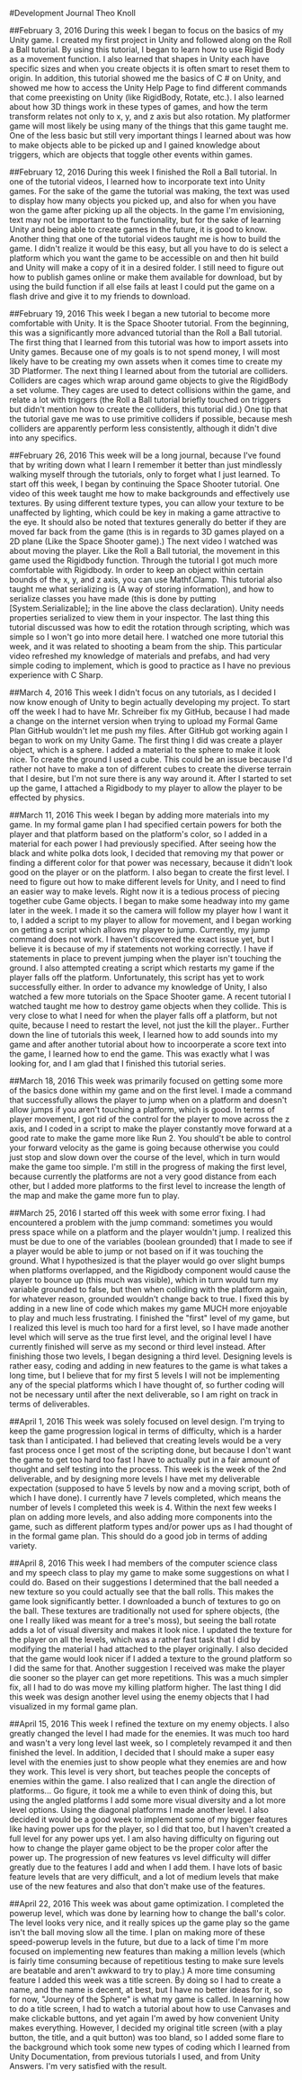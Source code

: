 #Development Journal
Theo Knoll

##February 3, 2016
During this week I began to focus on the basics of my Unity game. I created my first project in Unity and followed along on the Roll a Ball tutorial. By using this tutorial, I began to learn how to use Rigid Body as a movement function. I also learned that shapes in Unity each have specific sizes and when you create objects it is often smart to reset them to origin. In addition, this tutorial showed me the basics of C # on Unity, and showed me how to access the Unity Help Page to find different commands that come preexisting on Unity (like RigidBody, Rotate, etc.). I also learned about how 3D things work in these types of games, and how the term transform relates not only to x, y, and z axis but also rotation. My platformer game will most likely be using many of the things that this game taught me. One of the less basic but still very important things I learned about was how to make objects able to be picked up and I gained knowledge about triggers, which are objects that toggle other events within games.

##February 12, 2016
During this week I finished the Roll a Ball tutorial. In one of the tutorial videos, I learned how to incorporate text into Unity games. For the sake of the game the tutorial was making, the text was used to display how many objects you picked up, and also for when you have won the game after picking up all the objects. In the game I'm envisioning, text may not be important to the functionality, but for the sake of learning Unity and being able to create games in the future, it is good to know. Another thing that one of the tutorial videos taught me is how to build the game. I didn't realize it would be this easy, but all you have to do is select a platform which you want the game to be accessible on and then hit build and Unity will make a copy of it in a desired folder. I still need to figure out how to publish games online or make them available for download, but by using the build function if all else fails at least I could put the game on a flash drive and give it to my friends to download.

##February 19, 2016
This week I began a new tutorial to become more comfortable with Unity. It is the Space Shooter tutorial. From the beginning, this was a significantly more advanced tutorial than the Roll a Ball tutorial. The first thing that I learned from this tutorial was how to import assets into Unity games. Because one of my goals is to not spend money, I will most likely have to be creating my own assets when it comes time to create my 3D Platformer. The next thing I learned about from the tutorial are colliders. Colliders are cages which wrap around game objects to give the RigidBody a set volume. They cages are used to detect collisions within the game, and relate a lot with triggers (the Roll a Ball tutorial briefly touched on triggers but didn't mention how to create the colliders, this tutorial did.) One tip that the tutorial gave me was to use primitive colliders if possible, because mesh colliders are apparently perform less consistently, although it didn't dive into any specifics.

##February 26, 2016
This week will be a long journal, because I've found that by writing down what I learn I remember it better than just mindlessly walking myself through the tutorials, only to forget what I just learned. To start off this week, I began by continuing the Space Shooter tutorial. One video of this week taught me how to make backgrounds and effectively use textures. By using different texture types, you can allow your texture to be unaffected by lighting, which could be key in making a game attractive to the eye. It should also be noted that textures generally do better if they are moved far back from the game (this is in regards to 3D games played on a 2D plane (Like the Space Shooter game).) The next video I watched was about moving the player. Like the Roll a Ball tutorial, the movement in this game used the Rigidbody function. Through the tutorial I got much more comfortable with Rigidbody. In order to keep an object within certain bounds of the x, y, and z axis, you can use Mathf.Clamp. This tutorial also taught me what serializing is  (A way of storing information), and how to serialize classes you have made (this is done by putting [System.Serializable]; in the line above the class declaration). Unity needs properties serialized to view them in your inspector. The last thing this tutorial discussed was how to edit the rotation through scripting, which was simple so I won't go into more detail here. I watched one more tutorial this week, and it was related to shooting a beam from the ship. This particular video refreshed my knowledge of materials and prefabs, and had very simple coding to implement, which is good to practice as I have no previous experience with C Sharp.

##March 4, 2016
This week I didn't focus on any tutorials, as I decided I now know enough of Unity to begin actually developing my project. To start off the week I had to have Mr. Schreiber fix my GitHub, because I had made a change on the internet version when trying to upload my Formal Game Plan GitHub wouldn't let me push my files. After GitHub got working again I began to work on my Unity Game. The first thing I did was create a player object, which is a sphere. I added a material to the sphere to make it look nice. To create the ground I used a cube. This could be an issue because I'd rather not have to make a ton of different cubes to create the diverse terrain that I desire, but I'm not sure there is any way around it. After I started to set up the game, I attached a Rigidbody to my player to allow the player to be effected by physics.

##March 11, 2016
This week I began by adding more materials into my game. In my formal game plan I had specified certain powers for both the player and that platform based on the platform's color, so I added in a material for each power I had previously specified. After seeing how the black and white polka dots look, I decided that removing my that power or finding a different color for that power was necessary, because it didn't look good on the player or on the platform. I also began to create the first level. I need to figure out how to make different levels for Unity, and I need to find an easier way to make levels. Right now it is a tedious process of piecing together cube Game objects. I began to make some headway into my game later in the week. I made it so the camera will follow my player how I want it to, I added a script to my player to allow for movement, and I began working on getting a script which allows my player to jump. Currently, my jump command does not work. I haven't discovered the exact issue yet, but I believe it is because of my if statements not working correctly. I have if statements in place to prevent jumping when the player isn't touching the ground. I also attempted creating a script which restarts my game if the player falls off the platform. Unfortunately, this script has yet to work successfully either. In order to advance my knowledge of Unity, I also watched a few more tutorials on the Space Shooter game. A recent tutorial I watched taught me how to destroy game objects when they collide. This is very close to what I need for when the player falls off a platform, but not quite, because I need to restart the level, not just the kill the player.. Further down the line of tutorials this week, I learned how to add sounds into my game and after another tutorial about how to incoorperate a score text into the game, I learned how to end the game. This was exactly what I was looking for, and I am glad that I finished this tutorial series.

##March 18, 2016
This week was primarily focused on getting some more of the basics done within my game and on the first level. I made a command that successfully allows the player to jump when on a platform and doesn't allow jumps if you aren't touching a platform, which is good. In terms of player movement, I got rid of the control for the player to move across the z axis, and I coded in a script to make the player constantly move forward at a good rate to make the game more like Run 2. You should't be able to control your forward velocity as the game is going because otherwise you could just stop and slow down over the course of the level, which in turn would make the game too simple. I'm still in the progress of making the first level, because currently the platforms are not a very good distance from each other, but I added more platforms to the first level to increase the length of the map and make the game more fun to play.

##March 25, 2016
I started off this week with some error fixing. I had encountered a problem with the jump command: sometimes you would press space while on a platform and the player wouldn't jump. I realized this must be due to one of the variables (boolean grounded) that I made to see if a player would be able to jump or not based on if it was touching the ground. What I hypothesized is that the player would go over slight bumps when platforms overlapped, and the Rigidbody component would cause the player to bounce up (this much was visible), which in turn would turn my variable grounded to false, but then when colliding with the platform again, for whatever reason, grounded wouldn't change back to true. I fixed this by adding in a new line of code which makes my game MUCH more enjoyable to play and much less frustrating. I finished the "first" level of my game, but I realized this level is much too hard for a first level, so I have made another level which will serve as the true first level, and the original level I have currently finished will serve as my second or third level instead. After finishing those two levels, I began designing a third level. Designing levels is rather easy, coding and adding in new features to the game is what takes a long time, but I believe that for my first 5 levels I will not be implementing any of the special platforms which I have thought of, so further coding will not be necessary until after the next deliverable, so I am right on track in terms of deliverables.

##April 1, 2016
This week was solely focused on level design. I'm trying to keep the game progression logical in terms of difficulty, which is a harder task than I anticipated. I had believed that creating levels would be a very fast process once I get most of the scripting done, but because I don't want the game to get too hard too fast I have to actually put in a fair amount of thought and self testing into the process. This week is the week of the 2nd deliverable, and by designing more levels I have met my deliverable expectation (supposed to have 5 levels by now and a moving script, both of which I have done). I currently have 7 levels completed, which means the number of levels I completed this week is 4. Within the next few weeks I plan on adding more levels, and also adding more components into the game, such as different platform types and/or power ups as I had thought of in the formal game plan. This should do a good job in terms of adding variety.

##April 8, 2016
This week I had members of the computer science class and my speech class to play my game to make some suggestions on what I could do. Based on their suggestions I determined that the ball needed a new texture so you could actually see that the ball rolls. This makes the game look significantly better. I downloaded a bunch of textures to go on the ball. These textures are traditionally not used for sphere objects, (the one I really liked was meant for a tree's moss), but seeing the ball rotate adds a lot of visual diversity and makes it look nice. I updated the texture for the player on all the levels, which was a rather fast task that I did by modifying the material I had attached to the player originally. I also decided that the game would look nicer if I added a texture to the ground platform so I did the same for that. Another suggestion I received was make the player die sooner so the player can get more repetitions. This was a much simpler fix, all I had to do was move my killing platform higher. The last thing I did this week was design another level using the enemy objects that I had visualized in my formal game plan. 

##April 15, 2016
This week I refined the texture on my enemy objects. I also greatly changed the level I had made for the enemies. It was much too hard and wasn't a very long level last week, so I completely revamped it and then finished the level. In addition, I decided that I should make a super easy level with the enemies just to show people what they enemies are and how they work. This level is very short, but teaches people the concepts of enemies within the game. I also realized that I can angle the direction of platforms... Go figure, it took me a while to even think of doing this, but using the angled platforms I add some more visual diversity and a lot more level options. Using the diagonal platforms I made another level. I also decided it would be a good week to implement some of my bigger features like having power ups for the player, so I did that too, but I haven't created a full level for any power ups yet. I am also having difficulty on figuring out how to change the player game object to be the proper color after the power up. The progression of new features vs level difficulty will differ greatly due to the features I add and when I add them. I have lots of basic feature levels that are very difficult, and a lot of medium levels that make use of the new features and also that don't make use of the features.

##April 22, 2016
This week was about game optimization. I completed the powerup level, which was done by learning how to change the ball's color. The level looks very nice, and it really spices up the game play so the game isn't the ball moving slow all the time. I plan on making more of these speed-powerup levels in the future, but due to a lack of time I'm more focused on implementing new features than making a million levels (which is fairly time consuming because of repetitious testing to make sure levels are beatable and aren't awkward to try to play.) A more time consuming feature I added this week was a title screen. By doing so I had to create a name, and the name is decent, at best, but I have no better ideas for it, so for now, "Journey of the Sphere" is what my game is called. In learning how to do a title screen, I had to watch a tutorial about how to use Canvases and make clickable buttons, and yet again I'm awed by how convenient Unity makes everything. However, I decided my original title screen (with a play button, the title, and a quit button) was too bland, so I added some flare to the background which took some new types of coding which I learned from Unity Documentation, from previous tutorials I used, and from Unity Answers. I'm very satisfied with the result.
